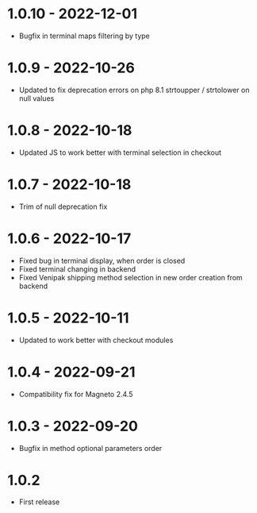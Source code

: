 # 1.0.10 - 2022-12-01
- Bugfix in terminal maps filtering by type

# 1.0.9 - 2022-10-26
- Updated to fix deprecation errors on php 8.1 strtoupper / strtolower on null values

# 1.0.8 - 2022-10-18
- Updated JS to work better with terminal selection in checkout

# 1.0.7 - 2022-10-18
- Trim of null deprecation fix

# 1.0.6 - 2022-10-17
- Fixed bug in terminal display, when order is closed
- Fixed terminal changing in backend
- Fixed Venipak shipping method selection in new order creation from backend

# 1.0.5 - 2022-10-11
- Updated to work better with checkout modules

# 1.0.4 - 2022-09-21
- Compatibility fix for Magneto 2.4.5

# 1.0.3 - 2022-09-20
- Bugfix in method optional parameters order

# 1.0.2
- First release